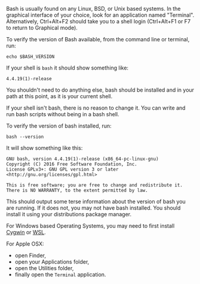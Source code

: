 Bash is usually found on any Linux, BSD, or Unix based systems.
In the graphical interface of your choice, look for an application named "Terminal".
Alternatively, Ctrl+Alt+F2 should take you to a shell login (Ctrl+Alt+F1 or F7 to return to Graphical mode).

To verify the version of Bash available, from the command line or terminal, run:

    echo $BASH_VERSION

If your shell is `bash` it should show something like:

    4.4.19(1)-release

You shouldn't need to do anything else, bash should be installed and in your path at this point, as it is your current shell.

If your shell isn't bash, there is no reason to change it.
You can write and run bash scripts without being in a bash shell.

To verify the version of bash installed, run:

```plain
bash --version
```

It will show something like this:

```
GNU bash, version 4.4.19(1)-release (x86_64-pc-linux-gnu)
Copyright (C) 2016 Free Software Foundation, Inc.
License GPLv3+: GNU GPL version 3 or later <http://gnu.org/licenses/gpl.html>

This is free software; you are free to change and redistribute it.
There is NO WARRANTY, to the extent permitted by law.
```

This should output some terse information about the version of bash you are running.
If it does not, you may not have bash installed.
You should install it using your distributions package manager.

For Windows based Operating Systems, you may need to first install [Cygwin](https://cygwin.com/) or [WSL](https://docs.microsoft.com/en-us/windows/wsl/install-win10).

For Apple OSX:
* open Finder,
* open your Applications folder,
* open the Utilities folder,
* finally open the `Terminal` application.
